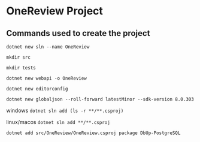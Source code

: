 # OneReview Project

## Commands used to create the project

`dotnet new sln --name OneReview`

`mkdir src`

`mkdir tests`

`dotnet new webapi -o OneReview`

`dotnet new editorconfig`

`dotnet new globaljson --roll-forward latestMinor --sdk-version 8.0.303`

windows
`dotnet sln add (ls -r **/**.csproj)`

linux/macos
`dotnet sln add **/**.csproj`

`dotnet add src/OneReview/OneReview.csproj package DbUp-PostgreSQL`